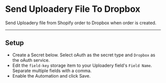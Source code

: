 # Send Uploadery File To Dropbox

Send Uploadery file from Shopify order to Dropbox when order is created.

---

## Setup
- Create a Secret below.  Select oAuth as the secret type and `Dropbox` as the oAuth service.
- Edit the `field-key` storage item to your Uploadery field's `Field Name`. Separate multiple fields with a comma.
- Enable the Automation and click Save.
